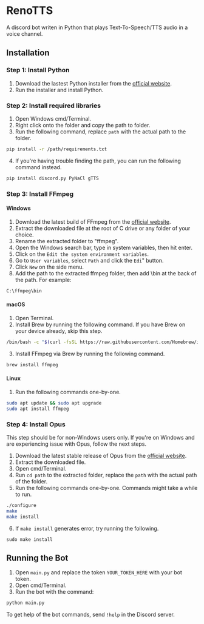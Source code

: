 # RenoTTS
A discord bot writen in Python that plays Text-To-Speech/TTS audio in a voice channel.

## Installation
### Step 1: Install Python
  1. Download the lastest Python installer from the [official website](https://www.python.org/downloads/).
  2. Run the installer and install Python.

### Step 2: Install required libraries
  1. Open Windows cmd/Terminal.
  2. Right click onto the folder and copy the path to folder.
  3. Run the following command, replace ``path`` with the actual path to the folder.
```bash
pip install -r /path/requirements.txt
```
  4. If you're having trouble finding the path, you can run the following command instead.
 ```bash
pip install discord.py PyNaCl gTTS
```

### Step 3: Install FFmpeg
#### Windows
  1. Download the latest build of FFmpeg from the [official website](https://ffmpeg.org/download.html).
  2. Extract the downloaded file at the root of C drive or any folder of your choice.
  3. Rename the extracted folder to "ffmpeg".
  4. Open the Windows search bar, type in system variables, then hit enter.
  5. Click on the ``Edit the system environment variables``.
  6. Go to ``User variables``, select ``Path`` and click the ``Edi``" button.
  7. Click ``New`` on the side menu.
  8. Add the path to the extracted ffmpeg folder, then add \bin at the back of the path. For example:
```bash
C:\ffmpeg\bin
```

#### macOS
  1. Open Terminal.
  2. Install Brew by running the following command. If you have Brew on your device already, skip this step.
```bash
/bin/bash -c "$(curl -fsSL https://raw.githubusercontent.com/Homebrew/install/HEAD/install.sh)"
```
  3. Install FFmpeg via Brew by running the following command.
```bash
brew install ffmpeg
```

#### Linux
  1. Run the following commands one-by-one.
```bash
sudo apt update && sudo apt upgrade
sudo apt install ffmpeg
```

### Step 4: Install Opus
  This step should be for non-Windows users only. If you're on Windows and are experiencing issue with Opus, follow the next steps.
  1. Download the latest stable release of Opus from the [official website](https://opus-codec.org/downloads/).
  2. Extract the downloaded file.
  3. Open cmd/Terminal.
  4. Run ``cd path`` to the extracted folder, replace the ``path`` with the actual path of the folder.
  5. Run the following commands one-by-one. Commands might take a while to run.
```bash
./configure
make
make install
```
  6. If ``make install`` generates error, try running the following.
```
sudo make install
```

## Running the Bot
  1. Open ``main.py`` and replace the token ``YOUR_TOKEN_HERE`` with your bot token.
  2. Open cmd/Terminal.
  3. Run the bot with the command:
```bash
python main.py
```
To get help of the bot commands, send ``!help`` in the Discord server.
